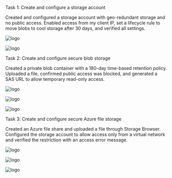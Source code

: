 
Task 1: Create and configure a storage account

Created and configured a storage account with geo-redundant storage and no public access. Enabled access from my client IP, set a lifecycle rule to move blobs to cool storage after 30 days, and verified all settings.

![logo](https://github.com/dy1000/Azure-Administrator-AZ-104-Labs/blob/main/Labs/All-Files/lab7-pic1.png?raw=true)

![logo](https://github.com/dy1000/Azure-Administrator-AZ-104-Labs/blob/main/Labs/All-Files/lab7-pic2.png?raw=true)

Task 2: Create and configure secure blob storage

Created a private blob container with a 180-day time-based retention policy. Uploaded a file, confirmed public access was blocked, and generated a SAS URL to allow temporary read-only access.

![logo](https://github.com/dy1000/Azure-Administrator-AZ-104-Labs/blob/main/Labs/All-Files/lab7-pic3.png?raw=true)

![logo](https://github.com/dy1000/Azure-Administrator-AZ-104-Labs/blob/main/Labs/All-Files/lab7-pic4.png?raw=true)


![logo](https://github.com/dy1000/Azure-Administrator-AZ-104-Labs/blob/main/Labs/All-Files/lab7-pic5.png?raw=true)




Task 3: Create and configure secure Azure file storage

Created an Azure file share and uploaded a file through Storage Browser. Configured the storage account to allow access only from a virtual network and verified the restriction with an access error message.

![logo](https://github.com/dy1000/Azure-Administrator-AZ-104-Labs/blob/main/Labs/All-Files/lab7-pic6.png?raw=true)

![logo](https://github.com/dy1000/Azure-Administrator-AZ-104-Labs/blob/main/Labs/All-Files/lab7-pic7.png?raw=true)


![logo](https://github.com/dy1000/Azure-Administrator-AZ-104-Labs/blob/main/Labs/All-Files/lab7-pic8.png?raw=true)
